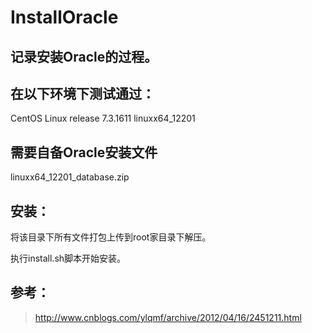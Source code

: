 # InstallOracle
## 记录安装Oracle的过程。

## 在以下环境下测试通过：

CentOS Linux release 7.3.1611
linuxx64_12201

## 需要自备Oracle安装文件

linuxx64_12201_database.zip

## 安装：

将该目录下所有文件打包上传到root家目录下解压。

执行install.sh脚本开始安装。

## 参考：

>http://www.cnblogs.com/ylqmf/archive/2012/04/16/2451211.html